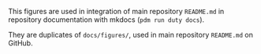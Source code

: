 This figures are used in integration of main repository `README.md` in repository documentation with mkdocs (`pdm run duty docs`).

They are duplicates of `docs/figures/`, used in main repository `README.md` on GitHub.